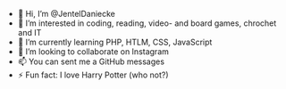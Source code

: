 - 👋 Hi, I’m @JentelDaniecke
- 👀 I’m interested in coding, reading, video- and board games, chrochet and IT
- 🌱 I’m currently learning PHP, HTLM, CSS, JavaScript
- 💞️ I’m looking to collaborate on Instagram
- 📫 You can sent me a GitHub messages
- ⚡ Fun fact: I love Harry Potter (who not?)

<!---
JentelDaniecke/JentelDaniecke is a ✨ special ✨ repository because its `README.md` (this file) appears on your GitHub profile.
You can click the Preview link to take a look at your changes.
--->
